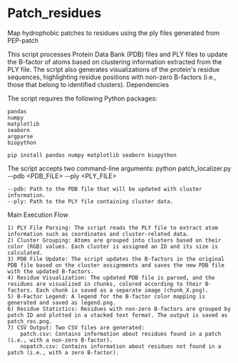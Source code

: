 # Patch_residues
Map hydrophobic patches to residues using the ply files generated from PEP-patch

This script processes Protein Data Bank (PDB) files and PLY files to update the B-factor of atoms based on clustering information extracted from the PLY file. The script also generates visualizations of the protein's residue sequences, highlighting residue positions with non-zero B-factors (i.e., those that belong to identified clusters).
Dependencies

The script requires the following Python packages:

    pandas
    numpy
    matplotlib
    seaborn
    argparse
    biopython

    pip install pandas numpy matplotlib seaborn biopython

The script accepts two command-line arguments:
    python patch_localizer.py --pdb <PDB_FILE> --ply <PLY_FILE>

    --pdb: Path to the PDB file that will be updated with cluster information.
    --ply: Path to the PLY file containing cluster data.

Main Execution Flow

    1) PLY File Parsing: The script reads the PLY file to extract atom information such as coordinates and cluster-related data.
    2) Cluster Grouping: Atoms are grouped into clusters based on their color (RGB) values. Each cluster is assigned an ID and its size is calculated.
    3) PDB File Update: The script updates the B-factors in the original PDB file based on the cluster assignments and saves the new PDB file with the updated B-factors.
    4) Residue Visualization: The updated PDB file is parsed, and the residues are visualized in chunks, colored according to their B-factors. Each chunk is saved as a separate image (chunk_X.png).
    5) B-Factor Legend: A legend for the B-factor color mapping is generated and saved as legend.png.
    6) Residue Statistics: Residues with non-zero B-factors are grouped by patch ID and plotted in a stacked text format. The output is saved as patch_res.png.
    7) CSV Output: Two CSV files are generated:
        patch.csv: Contains information about residues found in a patch (i.e., with a non-zero B-factor).
        nopatch.csv: Contains information about residues not found in a patch (i.e., with a zero B-factor).
